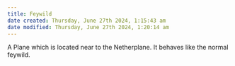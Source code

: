 ```yaml
---
title: Feywild
date created: Thursday, June 27th 2024, 1:15:43 am
date modified: Thursday, June 27th 2024, 1:20:14 am
---
```


A Plane which is located near to the Netherplane. It behaves like the normal feywild. 
